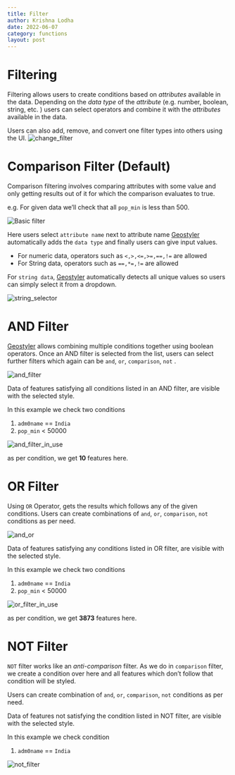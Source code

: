 ```yaml
---
title: Filter
author: Krishna Lodha
date: 2022-06-07
category: functions
layout: post
---
```



# Filtering

Filtering allows users to create conditions based on _attributes_ available in the data. Depending on the _data type_ of the _attribute_ (e.g. number, boolean, string, etc. ) users can select operators and combine it with the _attributes_ available in the data.

Users can also add, remove, and convert one filter types into others using the UI.
![change_filter]( ../images/change_filter.png "change_filter")


# Comparison Filter (Default)

Comparison filtering involves comparing attributes with some value and only getting results out of it for which the comparison evaluates to true.

e.g. For given data we’ll check that all `pop_min` is less than 500.

![Basic filter]( ../images/basic_filter.png "Basic filter")

Here users select `attribute name` next to attribute name [Geostyler](https://geostyler.org/) automatically adds the `data type` and finally users can give input values. 

- For numeric data, operators such as `<,>,<=,>=,==,!=` are allowed
- For String data, operators such as `==,*=,!=` are allowed

For `string data`, [Geostyler](https://geostyler.org/) automatically detects all unique values so users can simply select it from a dropdown.

![string_selector]( ../images/string_selector.png "string_selector")

# AND Filter

 [Geostyler](https://geostyler.org/) allows combining multiple conditions together using boolean operators. Once  an AND filter is selected from the list, users can select further filters which again can be `and`, `or`, `comparison`, `not` .

![and_filter]( ../images/and_filter.gif "and_filter")

Data of features satisfying all conditions listed in an AND filter, are visible with the selected style.

In this example we check two conditions

1. `adm0name` == `India`
2. `pop_min` < 50000

![and_filter_in_use]( ../images/and_filter_in_use.png "and_filter_in_use")

as per condition, we get **10** features here.

# OR Filter

Using `OR` Operator, gets the results which follows any of the given conditions. Users can create combinations of `and`, `or`, `comparison`, `not` conditions as per need.

![and_or]( ../images/and_or.png "and_or")


Data of features satisfying any conditions listed in OR filter, are visible with the selected style.

In this example we check two conditions

1. `adm0name` == `India`
2. `pop_min` < 50000

![or_filter_in_use]( ../images/or_filter_in_use.png "or_filter_in_use")

as per condition, we get **3873** features here.

# NOT Filter

`NOT` filter works like an *anti-comparison* filter. As we do in `comparison` filter, we create a condition over here and all features which don’t follow that condition will be styled. 

Users can create combination of `and`, `or`, `comparison`, `not` conditions as per need.

Data of features not satisfying the condition listed in NOT filter, are visible with the selected style.

In this example we check condition

1. `adm0name` == `India`

![not_filter]( ../images/not_filter.png "not_filter")